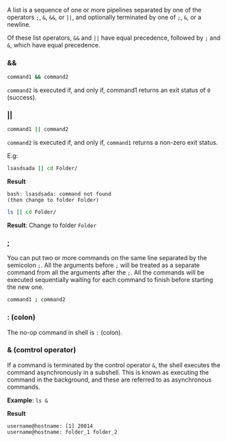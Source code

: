 A list is a sequence of one or more pipelines separated by one of the operators ``;``, ``&``, ``&&``, or ``||``, and optionally terminated by one of ``;``, ``&``, or a newline.

Of these list operators, ``&&`` and ``||`` have equal precedence, followed by ``;`` and ``&``, which have equal precedence.

### &&

```sh
command1 && command2
```

``command2`` is executed if, and only if, command1 returns an exit status of ``0`` (success).

### ||

```sh
command1 || command2
```

``command2`` is executed if, and only if, ``command1`` returns a non-zero exit status.

E.g:

```sh
lsasdsada || cd Folder/
```

**Result**

```
bash: lsasdsada: command not found
(then change to folder Folder)
```

```sh
ls || cd Folder/
```

**Result**: Change to folder ``Folder``

### ;

You can put two or more commands on the same line separated by the semicolon ``;``. All the arguments before ``;`` will be treated as a separate command from all the arguments after the ``;``. All the commands will be executed sequentially waiting for each command to finish before starting the new one.

```sh
command1 ; command2  
```

### : (colon)

The no-op command in shell is ``:`` (colon).

### & (comtrol operator)

If a command is terminated by the control operator ``&``, the shell executes the command asynchronously in a subshell. This is known as executing the command in the background, and these are referred to as asynchronous commands.

**Example**: ``ls &``

**Result**

```
username@hostname: [1] 20014
username@hostname: folder_1 folder_2
```